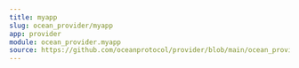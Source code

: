 ```yaml
---
title: myapp
slug: ocean_provider/myapp
app: provider
module: ocean_provider.myapp
source: https://github.com/oceanprotocol/provider/blob/main/ocean_provider/myapp.py
---
```


